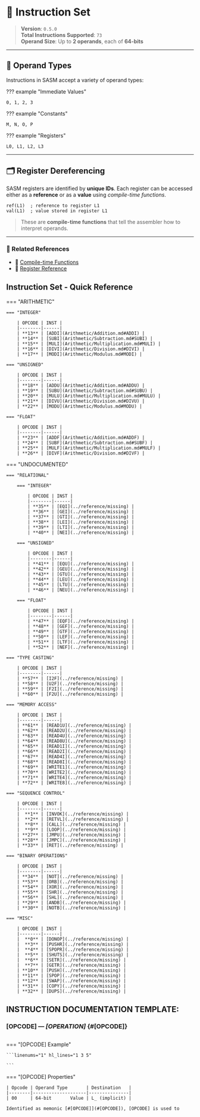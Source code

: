 # 🧠 Instruction Set

> **Version**: `0.5.0`  
> **Total Instructions Supported**: `73`  
> **Operand Size**: Up to **2 operands**, each of **64-bits**

---

## 🧩 Operand Types

Instructions in SASM accept a variety of operand types:

??? example "Immediate Values"

    0, 1, 2, 3

??? example "Constants"

    M, N, O, P

??? example "Registers"

    L0, L1, L2, L3

---

## 🗂️ Register Dereferencing

SASM registers are identified by **unique IDs**. Each register can be accessed either as a **reference** or as a **value** using _compile-time functions_.

```sasm
ref(L1)  ; reference to register L1
val(L1)  ; value stored in register L1
```

> These are **compile-time functions** that tell the assembler how to interpret operands.

---

### 🔗 Related References

- 📄 [Compile-time Functions](../reference/compile_time_functions.md) <!-- Update this link -->
- 📄 [Register Reference](../reference/registers.md) <!-- Update this link -->

## Instruction Set - Quick Reference

=== "ARITHMETIC"

    === "INTEGER"

        | OPCODE | INST |
        |--------|------|
        | **13** | [ADDI](Arithmetic/Addition.md#ADDI) |
        | **14** | [SUBI](Arithmetic/Subtraction.md#SUBI) |
        | **15** | [MULI](Arithmetic/Multiplication.md#MULI) |
        | **16** | [DIVI](Arithmetic/Division.md#DIVI) |
        | **17** | [MODI](Arithmetic/Modulus.md#MODI) |

    === "UNSIGNED"

        | OPCODE | INST |
        |--------|------|
        | **18** | [ADDU](Arithmetic/Addition.md#ADDU) |
        | **19** | [SUBU](Arithmetic/Subtraction.md#SUBU) |
        | **20** | [MULU](Arithmetic/Multiplication.md#MULU) |
        | **21** | [DIVU](Arithmetic/Division.md#DIVU) |
        | **22** | [MODU](Arithmetic/Modulus.md#MODU) |

    === "FLOAT"

        | OPCODE | INST |
        |--------|------|
        | **23** | [ADDF](Arithmetic/Addition.md#ADDF) |
        | **24** | [SUBF](Arithmetic/Subtraction.md#SUBF) |
        | **25** | [MULF](Arithmetic/Multiplication.md#MULF) |
        | **26** | [DIVF](Arithmetic/Division.md#DIVF) |

=== "UNDOCUMENTED"

    === "RELATIONAL"

        === "INTEGER"

            | OPCODE | INST |
            |--------|------|
            | **35** | [EQI](../reference/missing) |
            | **36** | [GEI](../reference/missing) |
            | **37** | [GTI](../reference/missing) |
            | **38** | [LEI](../reference/missing) |
            | **39** | [LTI](../reference/missing) |
            | **40** | [NEI](../reference/missing) |

        === "UNSIGNED"

            | OPCODE | INST |
            |--------|------|
            | **41** | [EQU](../reference/missing) |
            | **42** | [GEU](../reference/missing) |
            | **43** | [GTU](../reference/missing) |
            | **44** | [LEU](../reference/missing) |
            | **45** | [LTU](../reference/missing) |
            | **46** | [NEU](../reference/missing) |

        === "FLOAT"

            | OPCODE | INST |
            |--------|------|
            | **47** | [EQF](../reference/missing) |
            | **48** | [GEF](../reference/missing) |
            | **49** | [GTF](../reference/missing) |
            | **50** | [LEF](../reference/missing) |
            | **51** | [LTF](../reference/missing) |
            | **52** | [NEF](../reference/missing) |

    === "TYPE CASTING"

        | OPCODE | INST |
        |--------|------|
        | **57** | [I2F](../reference/missing) |
        | **58** | [U2F](../reference/missing) |
        | **59** | [F2I](../reference/missing) |
        | **60** | [F2U](../reference/missing) |

    === "MEMORY ACCESS"

        | OPCODE | INST |
        |--------|------|
        | **61** | [READ1U](../reference/missing) |
        | **62** | [READ2U](../reference/missing) |
        | **63** | [READ4U](../reference/missing) |
        | **64** | [READ8U](../reference/missing) |
        | **65** | [READ1I](../reference/missing) |
        | **66** | [READ2I](../reference/missing) |
        | **67** | [READ4I](../reference/missing) |
        | **68** | [READ8I](../reference/missing) |
        | **69** | [WRITE1](../reference/missing) |
        | **70** | [WRITE2](../reference/missing) |
        | **71** | [WRITE4](../reference/missing) |
        | **72** | [WRITE8](../reference/missing) |

    === "SEQUENCE CONTROL"

        | OPCODE | INST |
        |--------|------|
        |  **1** | [INVOK](../reference/missing) |
        |  **2** | [RETVL](../reference/missing) |
        |  **8** | [CALL](../reference/missing) |
        |  **9** | [LOOP](../reference/missing) |
        | **27** | [JMPU](../reference/missing) |
        | **28** | [JMPC](../reference/missing) |
        | **33** | [RET](../reference/missing) |

    === "BINARY OPERATIONS"

        | OPCODE | INST |
        |--------|------|
        | **34** | [NOT](../reference/missing) |
        | **53** | [ORB](../reference/missing) |
        | **54** | [XOR](../reference/missing) |
        | **55** | [SHR](../reference/missing) |
        | **56** | [SHL](../reference/missing) |
        | **29** | [ANDB](../reference/missing) |
        | **30** | [NOTB](../reference/missing) |

    === "MISC"

        | OPCODE | INST |
        |--------|------|
        |  **0** | [DONOP](../reference/missing) |
        |  **3** | [PUSHR](../reference/missing) |
        |  **4** | [SPOPR](../reference/missing) |
        |  **5** | [SHUTS](../reference/missing) |
        |  **6** | [SETR](../reference/missing) |
        |  **7** | [GETR](../reference/missing) |
        | **10** | [PUSH](../reference/missing) |
        | **11** | [SPOP](../reference/missing) |
        | **12** | [SWAP](../reference/missing) |
        | **31** | [COPY](../reference/missing) |
        | **32** | [DUPS](../reference/missing) |

## INSTRUCTION DOCUMENTATION TEMPLATE:

### [OPCODE] — _[OPERATION]_ {#[OPCODE]}

```title="Algorithm"

```

<div class="result" markdown>

=== "[OPCODE] Example"

    ```linenums="1" hl_lines="1 3 5"

    ```

=== "[OPCODE] Properties"

    | Opcode | Operand Type       | Destination   |
    |--------|--------------------|---------------|
    | 00     | 64-bit       Value | L_ (implicit) |

    Identified as memonic [#[OPCODE]](#[OPCODE]), [OPCODE] is used to

</div>
